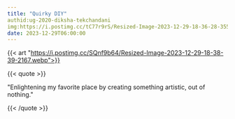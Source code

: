 ```yaml
---
title: "Quirky DIY"
authid:ug-2020-diksha-tekchandani
img:https://i.postimg.cc/tC77r9rS/Resized-Image-2023-12-29-18-36-28-3559.webp
date: 2023-12-29T06:00:00
---
```


{{< art  "https://i.postimg.cc/SQnf9b64/Resized-Image-2023-12-29-18-38-39-2167.webp">}}

{{< quote >}}

"Enlightening my favorite place by creating something artistic, out of nothing."

{{< /quote >}}
